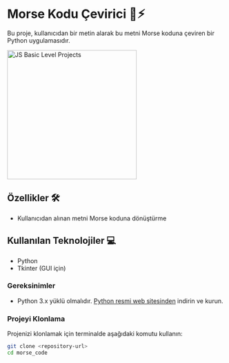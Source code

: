 # Morse Kodu Çevirici 💾⚡︎

Bu proje, kullanıcıdan bir metin alarak bu metni Morse koduna çeviren bir Python uygulamasıdır.

 <img src="https://github.com/user-attachments/assets/b749aa31-441c-4dd5-991b-f1f4a5df7d76" alt="JS Basic Level Projects" width="300" />

## Özellikler 🛠️

- Kullanıcıdan alınan metni Morse koduna dönüştürme

## Kullanılan Teknolojiler 💻 

- Python
- Tkinter (GUI için)



### Gereksinimler

- Python 3.x yüklü olmalıdır. [Python resmi web sitesinden](https://www.python.org/downloads/) indirin ve kurun.

### Projeyi Klonlama

Projenizi klonlamak için terminalde aşağıdaki komutu kullanın:

```bash
git clone <repository-url>
cd morse_code
